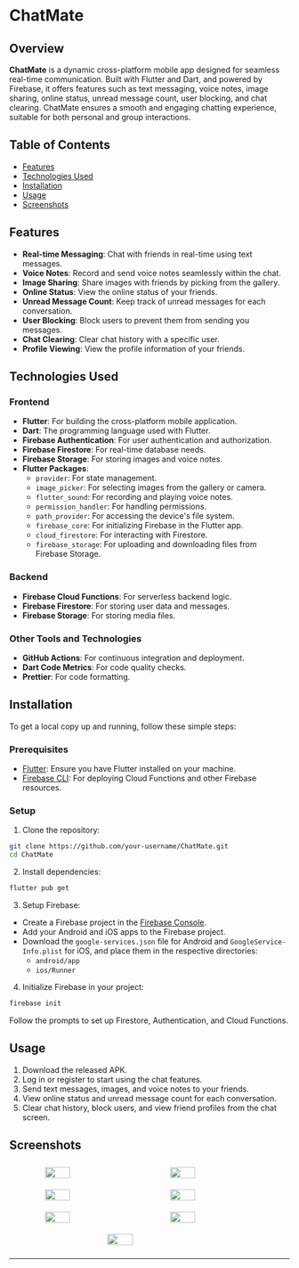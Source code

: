# ChatMate

## Overview 

**ChatMate** is a dynamic cross-platform mobile app designed for seamless real-time communication. Built with Flutter and Dart, and powered by Firebase, it offers features such as text messaging, voice notes, image sharing, online status, unread message count, user blocking, and chat clearing. ChatMate ensures a smooth and engaging chatting experience, suitable for both personal and group interactions.

## Table of Contents

- [Features](#features)
- [Technologies Used](#technologies-used)
- [Installation](#installation)
- [Usage](#usage)
- [Screenshots](#screenshots)

## Features

- **Real-time Messaging**: Chat with friends in real-time using text messages.
- **Voice Notes**: Record and send voice notes seamlessly within the chat.
- **Image Sharing**: Share images with friends by picking from the gallery.
- **Online Status**: View the online status of your friends.
- **Unread Message Count**: Keep track of unread messages for each conversation.
- **User Blocking**: Block users to prevent them from sending you messages.
- **Chat Clearing**: Clear chat history with a specific user.
- **Profile Viewing**: View the profile information of your friends.

## Technologies Used

### Frontend

- **Flutter**: For building the cross-platform mobile application.
- **Dart**: The programming language used with Flutter.
- **Firebase Authentication**: For user authentication and authorization.
- **Firebase Firestore**: For real-time database needs.
- **Firebase Storage**: For storing images and voice notes.
- **Flutter Packages**:
  - `provider`: For state management.
  - `image_picker`: For selecting images from the gallery or camera.
  - `flutter_sound`: For recording and playing voice notes.
  - `permission_handler`: For handling permissions.
  - `path_provider`: For accessing the device's file system.
  - `firebase_core`: For initializing Firebase in the Flutter app.
  - `cloud_firestore`: For interacting with Firestore.
  - `firebase_storage`: For uploading and downloading files from Firebase Storage.

### Backend

- **Firebase Cloud Functions**: For serverless backend logic.
- **Firebase Firestore**: For storing user data and messages.
- **Firebase Storage**: For storing media files.

### Other Tools and Technologies

- **GitHub Actions**: For continuous integration and deployment.
- **Dart Code Metrics**: For code quality checks.
- **Prettier**: For code formatting.

## Installation

To get a local copy up and running, follow these simple steps:

### Prerequisites

- [Flutter](https://flutter.dev/docs/get-started/install): Ensure you have Flutter installed on your machine.
- [Firebase CLI](https://firebase.google.com/docs/cli): For deploying Cloud Functions and other Firebase resources.

### Setup

1. Clone the repository:

```bash
git clone https://github.com/your-username/ChatMate.git
cd ChatMate
```

2. Install dependencies:

```bash
flutter pub get
```

3. Setup Firebase:

- Create a Firebase project in the [Firebase Console](https://console.firebase.google.com/).
- Add your Android and iOS apps to the Firebase project.
- Download the `google-services.json` file for Android and `GoogleService-Info.plist` for iOS, and place them in the respective directories:
  - `android/app`
  - `ios/Runner`

4. Initialize Firebase in your project:

```bash
firebase init
```

Follow the prompts to set up Firestore, Authentication, and Cloud Functions.

## Usage

1. Download the released APK.
2. Log in or register to start using the chat features.
3. Send text messages, images, and voice notes to your friends.
4. View online status and unread message count for each conversation.
5. Clear chat history, block users, and view friend profiles from the chat screen.

## Screenshots

<div style="display: flex; flex-wrap: wrap; justify-content: space-evenly;">
  <img src="https://github.com/DevAnuragT/ChatMate-Flutter/assets/97083108/bb951a77-23e2-4896-af25-039ec251290f" width="30%" style="margin: 10px;">
  <img src="https://github.com/DevAnuragT/ChatMate-Flutter/assets/97083108/586dab0a-3a88-41ae-aec1-06376e6ebf1d" width="30%" style="margin: 10px;">
  <img src="https://github.com/DevAnuragT/ChatMate-Flutter/assets/97083108/06335082-595f-459e-8c99-44f342365b75" width="30%" style="margin: 10px;">
  <img src="https://github.com/DevAnuragT/ChatMate-Flutter/assets/97083108/9b040330-3a3e-4ede-8b51-4b883a9de59c" width="30%" style="margin: 10px;">
  <img src="https://github.com/DevAnuragT/ChatMate-Flutter/assets/97083108/1b35c996-670c-4f27-a266-99703c4b85bb" width="30%" style="margin: 10px;">
  <img src="https://github.com/DevAnuragT/ChatMate-Flutter/assets/97083108/85cfd988-31a9-446b-befa-202415f30355" width="30%" style="margin: 10px;">
  <img src="https://github.com/DevAnuragT/ChatMate-Flutter/assets/97083108/0453f04d-64a3-4a03-b57d-838b3e5fcd34" width="30%" style="margin: 10px;">
  
</div>

---
